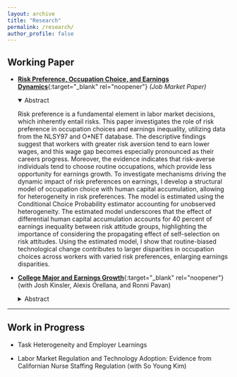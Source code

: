 ```yaml
---
layout: archive
title: "Research"
permalink: /research/
author_profile: false
---
```

## Working Paper
- [__Risk Preference, Occupation Choice, and Earnings Dynamics__](/files/Paper_Woosuk_Risk_Preference.pdf){:target="_blank" rel="noopener"} _(Job Market Paper)_
  <details open>
    <summary>Abstract</summary>
  
    Risk preference is a fundamental element in labor market decisions, which inherently entail risks. This paper investigates the role of risk preference in occupation choices and earnings inequality, utilizing data from the NLSY97 and O*NET database. The descriptive findings suggest that workers with greater risk aversion tend to earn lower wages, and this wage gap becomes especially pronounced as their careers progress. Moreover, the evidence indicates that risk-averse individuals tend to choose routine occupations, which provide less opportunity for earnings growth. To investigate mechanisms driving the dynamic impact of risk preferences on earnings, I develop a structural model of occupation choice with human capital accumulation, allowing for heterogeneity in risk preferences. The model is estimated using the Conditional Choice Probability estimator accounting for unobserved heterogeneity. The estimated model underscores that the effect of differential human capital accumulation accounts for 40 percent of earnings inequality between risk attitude groups, highlighting the importance of considering the propagating effect of self-selection on risk attitudes. Using the estimated model, I show that routine-biased technological change contributes to larger disparities in occupation choices across workers with varied risk preferences, enlarging earnings disparities.
  </details>

- [__College Major and Earnings Growth__](/files/CKOP_11_15_23.pdf){:target="_blank" rel="noopener"} (with Josh Kinsler, Alexis Orellana, and Ronni Pavan)
  <details>
    <summary>Abstract</summary>
    In this paper we estimate major specific earnings profiles using matched American Community Survey (ACS) and Longitudinal Employer-Household Dynamics (LEHD) data. The advantage of the matched data relative to the ACS alone is that it provides a long panel of worker earnings, thus avoiding estimating life cycle profiles using cross- cohort variation. Once we allow the returns to major to vary by cohort, we find that engineering, computer science, and business majors experience faster earnings growth relative to humanities majors. For example, the gap in earnings between technical majors like engineering and computer science and humanities grows by 5-6% between ages 23 and 50. Our estimates also indicate that more recent graduates in these fields earn a larger premium relative to humanities than earlier cohorts.
  </details>

---
## Work in Progress
- Task Heterogeneity and Employer Learnings 

- Labor Market Regulation and Technology Adoption: Evidence from Californian Nurse Staffing Regulation (with So Young Kim)
